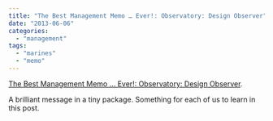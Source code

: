 ```yaml
---
title: "The Best Management Memo … Ever!: Observatory: Design Observer"
date: "2013-06-06"
categories: 
  - "management"
tags: 
  - "marines"
  - "memo"
---
```


[The Best Management Memo … Ever!: Observatory: Design Observer](http://observatory.designobserver.com/feature/best-management-memo/37923/?utm_source=feedly).

A brilliant message in a tiny package. Something for each of us to learn in this post.
